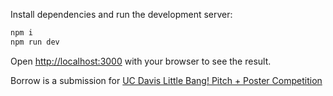 Install dependencies and run the development server:

```bash
npm i
npm run dev
```

Open [http://localhost:3000](http://localhost:3000) with your browser to see the result.

Borrow is a submission for [UC Davis Little Bang! Pitch + Poster Competition](https://innovate.ucdavis.edu/little-bang-poster-competition)
